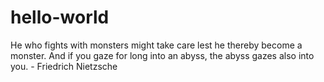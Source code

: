 # hello-world

He who fights with monsters might take care lest he thereby become a monster. And if you gaze for long into an abyss, the abyss gazes also into you. - Friedrich Nietzsche
